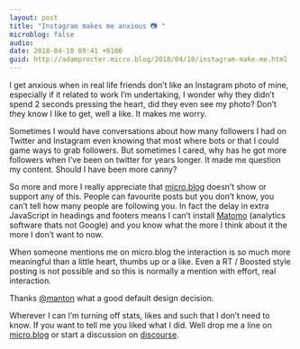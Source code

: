 ```yaml
---
layout: post
title: "Instagram makes me anxious 📷 "
microblog: false
audio: 
date: 2018-04-10 09:41 +0100
guid: http://adamprocter.micro.blog/2018/04/10/instagram-make-me.html
---
```

I get anxious when in real life friends don’t like an Instagram photo of mine, especially if it related to work I’m undertaking, I wonder why they didn’t spend 2 seconds pressing the heart, did they even see my photo? Don’t they know I like to get, well a like. It makes me worry. 

Sometimes I would have conversations about how many followers I had on Twitter and Instagram even knowing that most where bots or that I could game ways to grab followers. But sometimes I cared, why has he got more followers when I’ve been on twitter for years longer. It made me question my content. Should I have been more canny?

So more and more I really appreciate that [micro.blog](http://micro.blog) doesn’t show or support any of this. People can favourite posts but you don’t know, you can’t tell how many people are following you. In fact the delay in extra JavaScript in headings and footers means I can’t install [Matomo](http://analytics.adamprocter.co.uk/) (analytics software thats not Google) and you know what the more I think about it the more I don’t want to now.

When someone mentions me on micro.blog the interaction is so much more meaningful than a little heart, thumbs up or a like. Even a RT / Boosted style posting is not possible and so this is normally a mention with effort, real interaction. 

Thanks [@manton](https://micro.blog/manton) what a good default design decision. 

Wherever I can I’m turning off stats, likes and such that I don’t need to know. If you want to tell me you liked what I did. Well drop me a line on [micro.blog](https://micro.blog/adamprocter) or start a discussion on [discourse](http://discourse.adamprocter.co.uk). 
